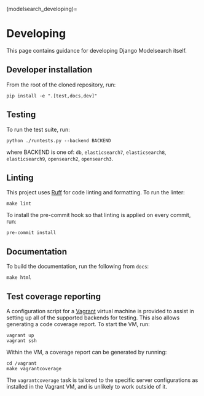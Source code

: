 (modelsearch_developing)=

# Developing

This page contains guidance for developing Django Modelsearch itself.

## Developer installation

From the root of the cloned repository, run:

```shell
pip install -e ".[test,docs,dev]"
```

## Testing

To run the test suite, run:

```shell
python ./runtests.py --backend BACKEND
```

where BACKEND is one of: `db`, `elasticsearch7`, `elasticsearch8`, `elasticsearch9`, `opensearch2`, `opensearch3`.

## Linting

This project uses [Ruff](https://docs.astral.sh/ruff/) for code linting and formatting. To run the linter:

```shell
make lint
```

To install the pre-commit hook so that linting is applied on every commit, run:

```shell
pre-commit install
```

## Documentation

To build the documentation, run the following from `docs`:

```shell
make html
```

## Test coverage reporting

A configuration script for a [Vagrant](https://developer.hashicorp.com/vagrant) virtual machine is provided to assist in setting up all of the supported backends for testing. This also allows generating a code coverage report. To start the VM, run:

```shell
vagrant up
vagrant ssh
```

Within the VM, a coverage report can be generated by running:

```shell
cd /vagrant
make vagrantcoverage
```

The `vagrantcoverage` task is tailored to the specific server configurations as installed in the Vagrant VM, and is unlikely to work outside of it.
